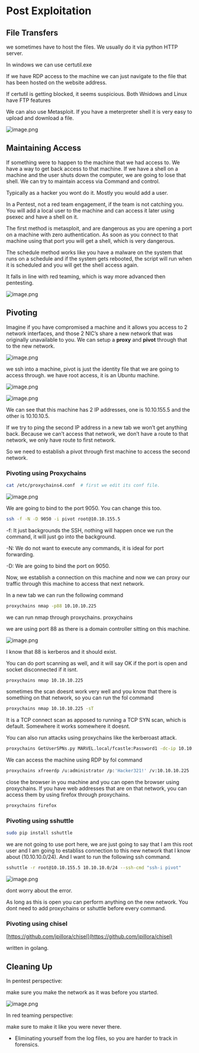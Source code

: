 # Post Exploitation

## **File Transfers**

we sometimes have to host the files. We usually do it via python HTTP server.

In windows we can use certutil.exe

If we have RDP access to the machine we can just navigate to the file that has been hosted on the website address.

If certutil is getting blocked, it seems suspicious. Both Wnidows and Linux have FTP features

We can also use Metasploit. If you have a meterpreter shell it is very easy to upload and download a file.

![image.png](image.png)

## **Maintaining Access**

If something were to happen to the machine that we had access to. We have a way to get back access to that machine. If we have a shell on a machine and the user shuts down the computer, we are going to lose that shell. We can try to maintain access via Command and control.

Typically as a hacker you wont do it. Mostly you would add a user.

In a Pentest, not a red team engagement, if the team is not catching you. You will add a local user to the machine and can access it later using psexec and have a shell on it.

The first method is metasploit, and are dangerous as you are opening a port on a machine with zero authentication. As soon as you connect to that machine using that port you will get a shell, which is very dangerous.

The schedule method works like you have a malware on the system that runs on a schedule and if the system gets rebooted, the script will run when it is scheduled and you will get the shell access again.

It falls in line with red teaming, which is way more advanced then pentesting.

![image.png](image%201.png)

## **Pivoting**

Imagine if you have compromised a machine and it allows you access to 2 network interfaces, and those 2 NIC’s share a new network that was originally unavailable to you. We can setup a **proxy** and **pivot** through that to the new network.

![image.png](image%202.png)

we ssh into a machine, pivot is just the identity file that we are going to access through. we have root access, it is an Ubuntu machine.

![image.png](image%203.png)

![image.png](image%204.png)

We can see that this machine has 2 IP addresses, one is 10.10.155.5 and the other is 10.10.10.5.

If we try to ping the second IP address in a new tab we won’t get anything back. Because we can’t access that network, we don’t have a route to that network, we only have route to first network.

So we need to establish a pivot through first machine to access the second network.

### Pivoting using Proxychains

```bash
cat /etc/proxychains4.conf  # first we edit its conf file.
```

![image.png](image%205.png)

We are going to bind to the port 9050. You can change this too.

```bash
ssh -f -N -D 9050 -i pivot root@10.10.155.5
```

-f: It just backgrounds the SSH, nothing will happen once we run the command, it will just go into the background.

-N: We do not want to execute any commands, it is ideal for port forwarding.

-D: We are going to bind the port on 9050.

Now, we establish a connection on this machine and now we can proxy our traffic through this machine to access that next network.

In a new tab we can  run the following command

```bash
proxychains nmap -p88 10.10.10.225
```

we can run nmap through proxychains. proxychains <any-command>

we are using port 88 as there is a domain controller sitting on this machine.

![image.png](image%206.png)

I know that 88 is kerberos and it should exist.

You can do port scanning as well, and it will say OK if the port is open and socket disconnected if it isnt.

```bash
proxychains nmap 10.10.10.225
```

sometimes the scan doesnt work very well and you know that there is something on that network, so you can run the fol command

```bash
proxychains nmap 10.10.10.225 -sT
```

It is a TCP connect scan as apposed to running a TCP SYN scan, which is default. Somewhere it works somewhere it doesnt. 

You can also run attacks using proxychains like the kerberoast attack.

```bash
proxychains GetUserSPNs.py MARVEL.local/fcastle:Password1 -dc-ip 10.10.10.225 -request
```

We can access the machine using RDP by fol command

```bash
proxychains xfreerdp /u:administrator /p:'Hacker321!' /v:10.10.10.225
```

close the browser in you machine and you can open the browser using proxychains. If you have web addresses that are on that network, you can access them by using firefox through proxychains.

```bash
proxychains firefox
```

### Pivoting using sshuttle

```bash
sudo pip install sshuttle
```

we are not going to use port here, we are just going to say that I am this root user and I am going to establiss connection to this new network that I know about (10.10.10.0/24). And I want to run the following ssh command.

```bash
sshuttle -r root@10.10.155.5 10.10.10.0/24 --ssh-cmd "ssh-i pivot"
```

![image.png](image%207.png)

dont worry about the error.

As long as this is open you can perform anything on the new network. You dont need to add proxychains or sshuttle before every command.

### Pivoting using chisel

[https://github.com/jpillora/chisel](https://github.com/jpillora/chisel)

written in golang.

## **Cleaning Up**

In pentest perspective:

make sure you make the network as it was before you started.

![image.png](image%208.png)

In red teaming perspective:

make sure to make it like you were never there.

- Eliminating yourself from the log files, so you are harder to track in forensics.